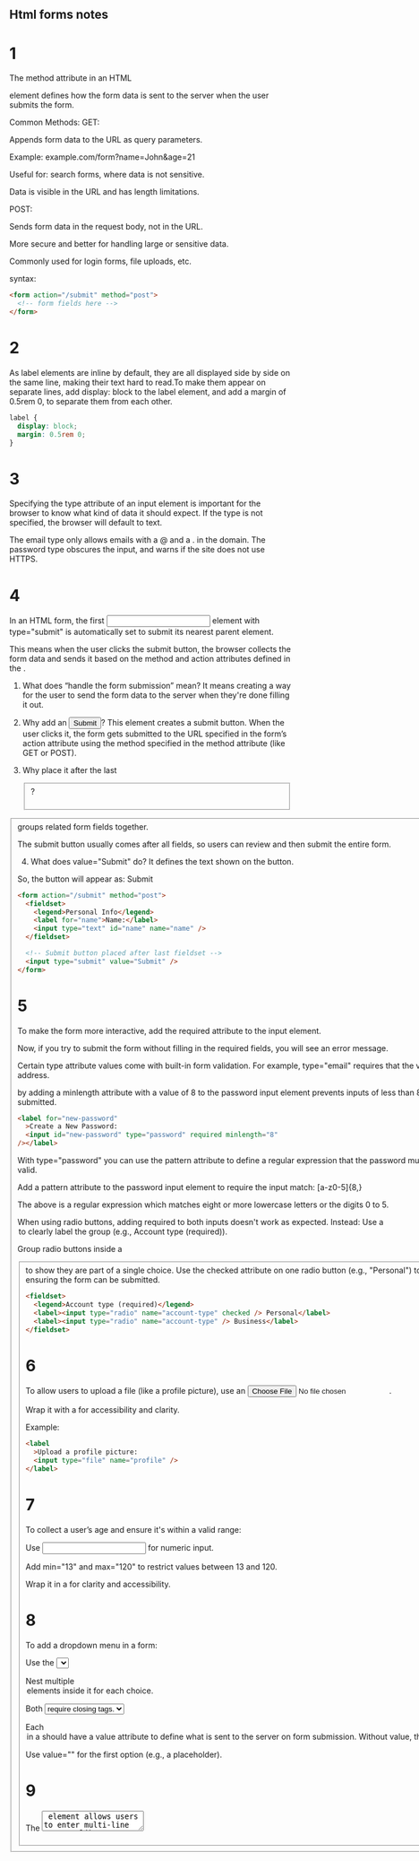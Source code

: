 ## Html forms notes

# 1

The method attribute in an HTML <form> element defines how the form data is sent to the server when the user submits the form.

Common Methods:
GET:

Appends form data to the URL as query parameters.

Example: example.com/form?name=John&age=21

Useful for: search forms, where data is not sensitive.

Data is visible in the URL and has length limitations.

POST:

Sends form data in the request body, not in the URL.

More secure and better for handling large or sensitive data.

Commonly used for login forms, file uploads, etc.

syntax:

```html
<form action="/submit" method="post">
  <!-- form fields here -->
</form>
```

# 2

As label elements are inline by default, they are all displayed side by side on the same line, making their text hard to read.To make them appear on separate lines, add display: block to the label element, and add a margin of 0.5rem 0, to separate them from each other.

```css
label {
  display: block;
  margin: 0.5rem 0;
}
```

# 3

Specifying the type attribute of an input element is important for the browser to know what kind of data it should expect. If the type is not specified, the browser will default to text.

The email type only allows emails with a @ and a . in the domain. The password type obscures the input, and warns if the site does not use HTTPS.

# 4

In an HTML form, the first <input> element with type="submit" is automatically set to submit its nearest parent <form> element.

This means when the user clicks the submit button, the browser collects the form data and sends it based on the method and action attributes defined in the <form>.

1. What does “handle the form submission” mean?
   It means creating a way for the user to send the form data to the server when they're done filling it out.

2. Why add an <input type="submit">?
   This element creates a submit button. When the user clicks it, the form gets submitted to the URL specified in the form’s action attribute using the method specified in the method attribute (like GET or POST).

3. Why place it after the last <fieldset>?
<fieldset> groups related form fields together.

The submit button usually comes after all fields, so users can review and then submit the entire form.

4. What does value="Submit" do?
   It defines the text shown on the button.

So, the button will appear as: Submit

```html
<form action="/submit" method="post">
  <fieldset>
    <legend>Personal Info</legend>
    <label for="name">Name:</label>
    <input type="text" id="name" name="name" />
  </fieldset>

  <!-- Submit button placed after last fieldset -->
  <input type="submit" value="Submit" />
</form>
```

# 5

To make the form more interactive, add the required attribute to the input element.

Now, if you try to submit the form without filling in the required fields, you will see an error message.

Certain type attribute values come with built-in form validation. For example, type="email" requires that the value be a valid email address.

by adding a minlength attribute with a value of 8 to the password input element prevents inputs of less than 8 characters being submitted.

```html
<label for="new-password"
  >Create a New Password:
  <input id="new-password" type="password" required minlength="8"
/></label>
```

With type="password" you can use the pattern attribute to define a regular expression that the password must match to be considered valid.

Add a pattern attribute to the password input element to require the input match: [a-z0-5]{8,}

The above is a regular expression which matches eight or more lowercase letters or the digits 0 to 5.

When using radio buttons, adding required to both inputs doesn't work as expected. Instead:
Use a <legend> to clearly label the group (e.g., Account type (required)).

Group radio buttons inside a <fieldset> to show they are part of a single choice.
Use the checked attribute on one radio button (e.g., "Personal") to preselect a valid option, ensuring the form can be submitted.

```html
<fieldset>
  <legend>Account type (required)</legend>
  <label><input type="radio" name="account-type" checked /> Personal</label>
  <label><input type="radio" name="account-type" /> Business</label>
</fieldset>
```

# 6

To allow users to upload a file (like a profile picture), use an <input type="file">.

Wrap it with a <label> for accessibility and clarity.

Example:

```html
<label
  >Upload a profile picture:
  <input type="file" name="profile" />
</label>
```

# 7

To collect a user’s age and ensure it's within a valid range:

Use <input type="number"> for numeric input.

Add min="13" and max="120" to restrict values between 13 and 120.

Wrap it in a <label> for clarity and accessibility.

# 8

To add a dropdown menu in a form:

Use the <select> element to create the dropdown.

Nest multiple <option> elements inside it for each choice.

Both <select> and <option> require closing tags.

Each <option> in a <select> should have a value attribute to define what is sent to the server on form submission.
Without value, the visible text is submitted.

Use value="" for the first option (e.g., a placeholder).

# 9

The <textarea> element allows users to enter multi-line text, unlike the single-line <input type="text">. It requires a closing tag and can be customized with rows and cols attributes. Wrapping it inside a <label> ensures accessibility and connects the label text with the input field.

# 10

To give the textareas an initial size, you can add the rows and cols attributes.

```html
<label for="bio"
  >Provide a bio:
  <textarea rows="3" cols="30" id="bio"></textarea>
</label>
```
